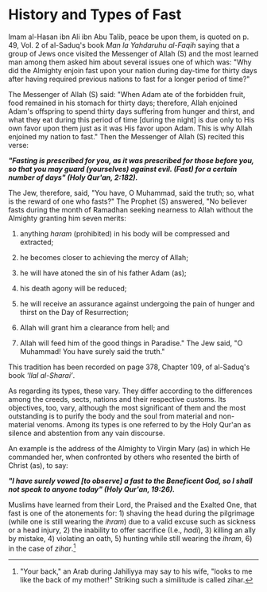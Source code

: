 History and Types of Fast
=========================

Imam al-Hasan ibn Ali ibn Abu Talib, peace be upon them, is quoted on p.
49, Vol. 2 of al-Saduq's book *Man la Yahdaruhu al-Faqih* saying that a
group of Jews once visited the Messenger of Allah (S) and the most
learned man among them asked him about several issues one of which was:
"Why did the Almighty enjoin fast upon your nation during day-time for
thirty days after having required previous nations to fast for a longer
period of time?"

The Messenger of Allah (S) said: "When Adam ate of the forbidden fruit,
food remained in his stomach for thirty days; therefore, Allah enjoined
Adam's offspring to spend thirty days suffering from hunger and thirst,
and what they eat during this period of time [during the night] is due
only to His own favor upon them just as it was His favor upon Adam. This
is why Allah enjoined my nation to fast." Then the Messenger of Allah
(S) recited this verse:

***"Fasting is prescribed for you, as it was prescribed for those before
you, so that you may guard (yourselves) against evil. (Fast) for a
certain number of days" (Holy Qur'an, 2:182).***

The Jew, therefore, said, "You have, O Muham­mad, said the truth; so,
what is the reward of one who fasts?" The Prophet (S) answered, "No
believer fasts during the month of Ramadhan seeking nearness to Allah
without the Almighty granting him seven merits:

1) anything *haram* (prohibited) in his body will be compressed and
extracted;

2) he becomes closer to achieving the mercy of Allah;

3) he will have atoned the sin of his father Adam (as);

4) his death agony will be reduced;

5) he will receive an assurance against undergoing the pain of hunger
and thirst on the Day of Resurrection;

6) Allah will grant him a clearance from hell; and

7) Allah will feed him of the good things in Paradise." The Jew said, "O
Muhammad! You have surely said the truth."

This tradition has been recorded on page 378, Chapter 109, of al-Saduq's
book *'Ilal al-Sharai’*.

As regarding its types, these vary. They differ according to the
differences among the creeds, sects, nations and their respective
customs. Its objectives, too, vary, although the most significant of
them and the most outstanding is to purify the body and the soul from
material and non-material venoms. Among its types is one referred to by
the Holy Qur'an as silence and abstention from any vain discourse.

An example is the address of the Almighty to Virgin Mary (as) in which
He commanded her, when confronted by others who resented the birth of
Christ (as), to say:

***"I have surely vowed [to observe] a fast to the Beneficent God, so I
shall not speak to anyone today" (Holy Qur'an, 19:26).***

Muslims have learned from their Lord, the Praised and the Exalted One,
that fast is one of the atonements for: 1) shaving the head during the
pilgrimage (while one is still wearing the *ihram*) due to a valid
excuse such as sickness or a head injury, 2) the inability to offer
sacrifice (I.e., *hadi*), 3) killing an ally by mistake, 4) violating an
oath, 5) hunting while still wearing the *ihram*, 6) in the case of
*zihar*.[^1]

[^1]: "Your back," an Arab during Jahiliyya may say to his wife, "looks
to me like the back of my mother!" Striking such a similitude is called
zihar.


